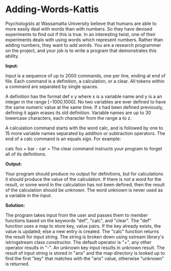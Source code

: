 # Adding-Words-Kattis

Psychologists at Wassamatta University believe that humans are able to more easily deal with words than with numbers. So they have devised experiments to find out if this is true. In an interesting twist, one of their experiments deals with using words which represent numbers. Rather than adding numbers, they want to add words. You are a research programmer on the project, and your job is to write a program that demonstrates this ability.

**Input:**

Input is a sequence of up to 2000 commands, one per line, ending at end of file. Each command is a definition, a calculation, or a clear. All tokens within a command are separated by single spaces.

A definition has the format def x y where x is a variable name and y is a an integer in the range [−1000,1000]. No two variables are ever defined to have the same numeric value at the same time. If x had been defined previously, defining it again erases its old definition. Variable names are up to 30 lowercase characters, each character from the range a to z.

A calculation command starts with the word calc, and is followed by one to 15 more variable names separated by addition or subtraction operators. The end of a calc command is an equals sign. For example:

calc foo + bar - car =
The clear command instructs your program to forget all of its definitions.

**Output:**

Your program should produce no output for definitions, but for calculations it should produce the value of the calculation. If there is not a word for the result, or some word in the calculation has not been defined, then the result of the calculation should be unknown. The word unknown is never used as a variable in the input.

**Solution:**

The program takes input from the user and passes them to member functions based on the keywords "def", "calc", and "clear". The "def" function uses a map to store key, value pairs. If the key already exists, the value is updated; else a new entry is created. 
The "calc" function returns the result for input string. The string is broken down using sstream library's istringstream class constructor. The default operator is "+", any other operator results in "-". An unknown key input results in unknown result. The result of input string is stored in "ans" and the map directory is looked up to find the first "key" that matches with the "ans" value, otherwise "unknown" is returned.
